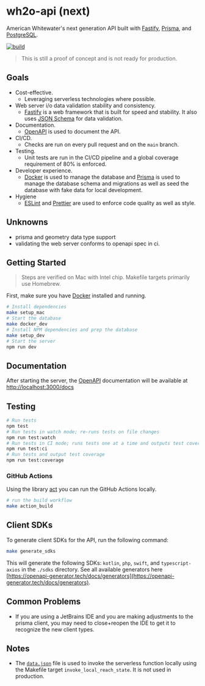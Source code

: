 # wh2o-api (next)

American Whitewater's next generation API built
with [Fastify](https://www.fastify.io/), [Prisma](https://www.prisma.io/),
and [PostgreSQL](https://www.postgresql.org/).

[![build](https://github.com/AmericanWhitewater/wh2o-api/actions/workflows/build.yml/badge.svg)](https://github.com/AmericanWhitewater/wh2o-api/actions/workflows/build.yml)

> This is still a proof of concept and is not ready for production.

## Goals

- Cost-effective.
  - Leveraging serverless technologies where possible.
- Web server i/o data validation stability and consistency.
  - [Fastify](https://www.fastify.io/) is a web framework that is built for speed and stability. It also
    uses [JSON Schema](https://json-schema.org/) for data validation.
- Documentation.
  - [OpenAPI](https://www.openapis.org/) is used to document the API.
- CI/CD.
  - Checks are run on every pull request and on the `main` branch.
- Testing.
  - Unit tests are run in the CI/CD pipeline and a global coverage requirement of 80% is enforced.
- Developer experience.
  - [Docker](https://www.docker.com/) is used to manage the database and [Prisma](https://www.prisma.io/) is used to
    manage the database schema and migrations as well as seed the database with fake data for local development.
- Hygiene
  - [ESLint](https://eslint.org/) and [Prettier](https://prettier.io/) are used to enforce code quality as well as
    style.

## Unknowns

- prisma and geometry data type support
- validating the web server conforms to openapi spec in ci.

## Getting Started

> Steps are verified on Mac with Intel chip. Makefile targets primarily use Homebrew.

First, make sure you have [Docker](https://www.docker.com/) installed and running.

```bash
# Install dependencies
make setup_mac
# Start the database
make docker_dev
# Install NPM dependencies and prep the database
make setup_dev
# Start the server
npm run dev
```

## Documentation

After starting the server, the [OpenAPI](https://www.openapis.org/) documentation will be available
at [http://localhost:3000/docs](http://localhost:3000/docs)

## Testing

```bash
# Run tests
npm test
# Run tests in watch mode; re-runs tests on file changes
npm run test:watch
# Run tests in CI mode; runs tests one at a time and outputs test coverage
npm run test:ci
# Run tests and output test coverage
npm run test:coverage
```

### GitHub Actions

Using the library [act](https://github.com/nektos/act) you can run the GitHub Actions locally.

```bash
# run the build workflow
make action_build
```

## Client SDKs

To generate client SDKs for the API, run the following command:

```bash
make generate_sdks
```

This will generate the following SDKs: `kotlin`, `php`, `swift`, and `typescript-axios` in the `./sdks` directory.
See all available generators here [https://openapi-generator.tech/docs/generators](https://openapi-generator.tech/docs/generators).

## Common Problems

- If you are using a JetBrains IDE and you are making adjustments to the prisma client, you may need to close+reopen the
  IDE to get it to recognize the new client types.

## Notes

- The [`data.json`](./data.json) file is used to invoke the serverless function locally using the Makefile
  target `invoke_local_reach_state`. It is not used in production.
